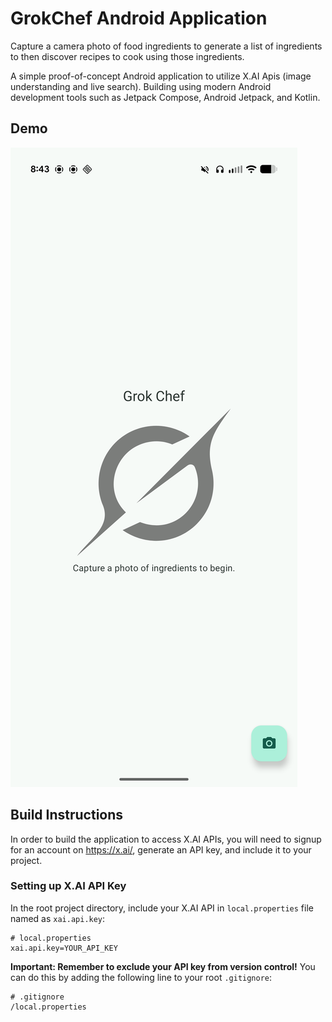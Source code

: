 # GrokChef Android Application

Capture a camera photo of food ingredients to generate a list of ingredients to then discover recipes to cook using those ingredients.

A simple proof-of-concept Android application to utilize X.AI Apis (image understanding and live search).
Building using modern Android development tools such as Jetpack Compose, Android Jetpack, and Kotlin.

## Demo

[![Initial Demo](demo-thumbnail.png)](screen-20250825-083145.mp4)

## Build Instructions

In order to build the application to access X.AI APIs, you will need to signup for an account on https://x.ai/, generate an API key, and include it to your project.

### Setting up X.AI API Key

In the root project directory, include your X.AI API in `local.properties` file named as `xai.api.key`:

```
# local.properties
xai.api.key=YOUR_API_KEY
```

**Important: Remember to exclude your API key from version control!** You can do this by adding the following line to your root `.gitignore`:

```
# .gitignore
/local.properties
```